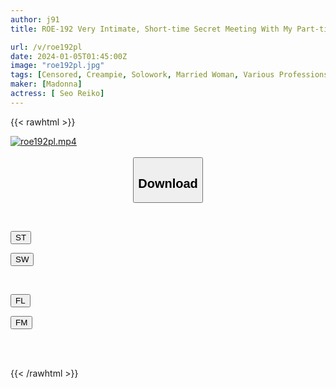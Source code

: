```yaml
---
author: j91
title: ROE-192 Very Intimate, Short-time Secret Meeting With My Part-time Wife, Reiko, Who Has Great Sexual Compatibility.I Ejaculate So Quickly That I Don't Have Time To Wilt My Dick Every Time... Reiko Seo

url: /v/roe192pl
date: 2024-01-05T01:45:00Z
image: "roe192pl.jpg"
tags: [Censored, Creampie, Solowork, Married Woman, Various Professions, Affair, Mature Woman	]
maker: [Madonna]
actress: [ Seo Reiko]
---
```



{{< rawhtml >}}

<div class="video" data-videoid="3kD46MxrpDFd1yX">
    <a href="javascript:;">
        <img src="/v/roe192pl/roe192pl.jpg" width="WIDTH" height="HEIGHT" alt="roe192pl.mp4" loading="lazy">
    </a>
</div>

<script type="text/javascript" src="https://j91.asia/asset/on-demand-st.js"></script>

<br>
  <link rel="stylesheet" href="https://j91.asia/asset/bs5.css">
  
  <center>
  <button class="btn btn-primary" type="button" data-bs-toggle="collapse" data-bs-target=".multi-collapse" aria-expanded="false" aria-controls="multiCollapseExample1 multiCollapseExample2"><h2>Download</h2></button></center>
</p>
<div class="row">
  <div class="col">
    <div class="collapse multi-collapse" id="multiCollapseExample1">
      <div class="card card-body">
	      	      <br>
<div class="buttons">  
<p><a href="https://streamtape.to/v/3kD46MxrpDFd1yX" target="_blank"><button class="btn-hover color-3"><i class="fa fa-download"></i> ST</button></a></p>
<p><a href="https://flaswish.com/ueq2jdgfuau6" target="_blank"><button class="btn-hover color-2"><i class="fa fa-download"></i> SW</button></a></p></div>
    </div>
  </div>
</div>
  <div class="col">
    <div class="collapse multi-collapse" id="multiCollapseExample2">
      <div class="card card-body">
	      <br>
<div class="buttons">
<p><a href="javascript:;" target="_blank"><button class="btn-hover color-9"><i class="fa fa-download"></i> FL</button></a></p>
<p><a href="javascript:;" target="_blank"><button class="btn-hover color-8"><i class="fa fa-download"></i> FM</button></a></p></div>
<br><br>
      </div>
    </div>
  </div>
</div>

{{< /rawhtml >}}